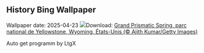 ## History Bing Wallpaper
Wallpaper date: 2025-04-23
![](https://www.bing.com/th?id=OHR.YellowstoneSpring_FR-CA1960442919_UHD.jpg&w=1000)Download: [Grand Prismatic Spring, parc national de Yellowstone, Wyoming, États-Unis (© Ajith Kumar/Getty Images)](https://www.bing.com/th?id=OHR.YellowstoneSpring_FR-CA1960442919_UHD.jpg)

Auto get programm by LtgX
